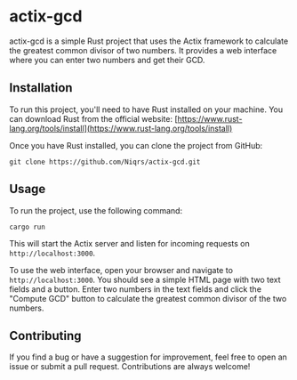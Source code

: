 actix-gcd
=========

actix-gcd is a simple Rust project that uses the Actix framework to calculate the greatest common divisor of two numbers. It provides a web interface where you can enter two numbers and get their GCD.

Installation
------------

To run this project, you'll need to have Rust installed on your machine. You can download Rust from the official website: [https://www.rust-lang.org/tools/install](https://www.rust-lang.org/tools/install)

Once you have Rust installed, you can clone the project from GitHub:

`git clone https://github.com/Niqrs/actix-gcd.git`

Usage
-----

To run the project, use the following command:

`cargo run`

This will start the Actix server and listen for incoming requests on `http://localhost:3000`.

To use the web interface, open your browser and navigate to `http://localhost:3000`. You should see a simple HTML page with two text fields and a button. Enter two numbers in the text fields and click the "Compute GCD" button to calculate the greatest common divisor of the two numbers.

Contributing
------------

If you find a bug or have a suggestion for improvement, feel free to open an issue or submit a pull request. Contributions are always welcome!
